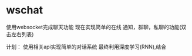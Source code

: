 # wschat
使用websocket完成聊天功能
现在实现简单的在线 通知，群聊，私聊的功能(双击左右列表)


计划：
    使用相关api实现简单的对话系统
    最终利用深度学习(RNN),结合
